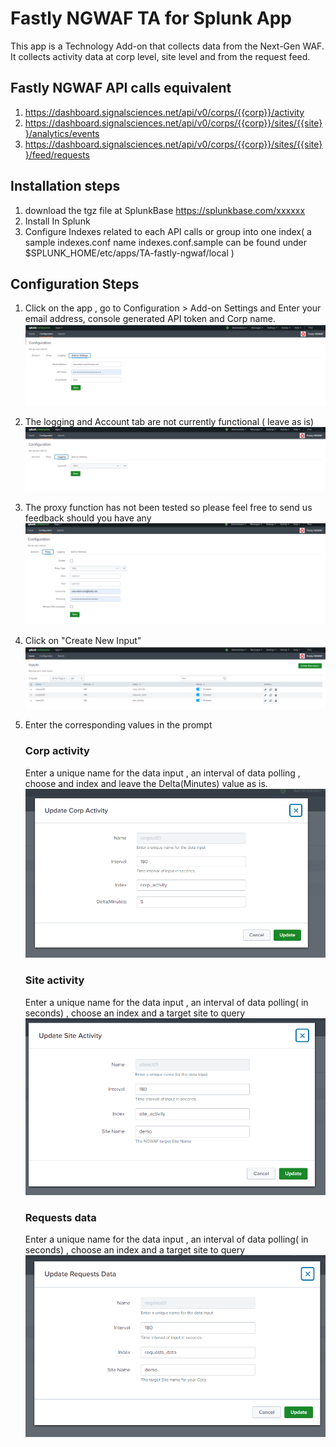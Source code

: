 # Fastly NGWAF TA for Splunk App

This app is a Technology Add-on that collects data from the Next-Gen WAF.
It collects activity data at corp level, site level and from the request feed.

## Fastly NGWAF API calls equivalent

1. https://dashboard.signalsciences.net/api/v0/corps/{{corp}}/activity
2. https://dashboard.signalsciences.net/api/v0/corps/{{corp}}/sites/{{site}}/analytics/events
3. https://dashboard.signalsciences.net/api/v0/corps/{{corp}}/sites/{{site}}/feed/requests

## Installation steps 

1. download the tgz file at SplunkBase https://splunkbase.com/xxxxxx
2. Install In Splunk 
3. Configure Indexes related to each API calls or group into one index( a sample indexes.conf name indexes.conf.sample can be found under $SPLUNK_HOME/etc/apps/TA-fastly-ngwaf/local )

## Configuration Steps
1. Click on the app , go to Configuration > Add-on Settings and Enter your email address, console generated API token and Corp name.
     ![01.Add-on_Settings](screenshots/01.Add-on_Settings.PNG "Enter Global variable names in the Add-on Settings tab")

2. The logging and Account tab are not currently functional ( leave as is)
     ![02.Logging](screenshots/02.Logging.PNG "Leave these tab as is")

3. The proxy function has not been tested so please feel free to send us feedback should you have any
     ![03.Proxy](screenshots/03.Proxy.PNG "Leave these tab as is")

4. Click on "Create New Input"  
     ![04.Inputs](screenshots/04.Inputs.PNG "Click on the Inputs tab")
     
5. Enter the corresponding values in the prompt 
       
      ### Corp activity
      Enter a unique name for the data input , an interval of data polling , choose and index and leave the Delta(Minutes) value as is.
           ![05.corp-activity](screenshots/05.corp-activity.PNG "Fill in the form as indicated above")
      
      
      ### Site activity      
      Enter a unique name for the data input , an interval of data polling( in seconds) , choose an index and a target site to query
           ![06.site-activity](screenshots/06.site-activity.PNG "Fill in the form as indicated above")
    
      ### Requests data      
      Enter a unique name for the data input , an interval of data polling( in seconds) , choose an index and a target site to query
           ![07.requests-data](screenshots/07.requests-data.PNG "Fill in the form as indicated above")      
